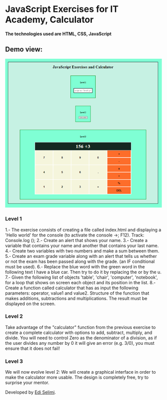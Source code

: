 # JavaScript Exercises for IT Academy, Calculator

#### The technologies used are HTML, CSS, JavaScript

## Demo view:
![Alt text](./img/view.png?raw=true "Layout")


### Level 1
1.- The exercise consists of creating a file called index.html and displaying a 'Hello world' for the console (to activate the console ->; F12). Track: Console.log ();
2.- Create an alert that shows your name.
3.- Create a variable that contains your name and another that contains your last name.
4.- Create two variables with two numbers and make a sum between them.
5.- Create an exam grade variable along with an alert that tells us whether or not the exam has been passed along with the grade. (an IF conditional must be used).
6.- Replace the blue word with the green word in the following text I have a blue car. Then try to do it by replacing the or by the u.
7.- Given the following list of objects 'table', 'chair', 'computer', 'notebook', for a loop that shows on screen each object and its position in the list.
8.- Create a function called calculator that has as input the following parameters: operator, value1 and value2.
Structure of the function that makes additions, subtractions and multiplications. The result must be displayed on the screen.

### Level 2
Take advantage of the "calculator" function from the previous exercise to create a complete calculator with options to add, subtract, multiply, and divide. You will need to control Zero as the denominator of a division, as if the user divides any number by 0 it will give an error (e.g. 3/0), you must ensure that it does not fail!

### Level 3
We will now evolve level 2: We will create a graphical interface in order to make the calculator more usable. The design is completely free, try to surprise your mentor.



Developed by [Edi Selimi](https://ediselimi.com/).